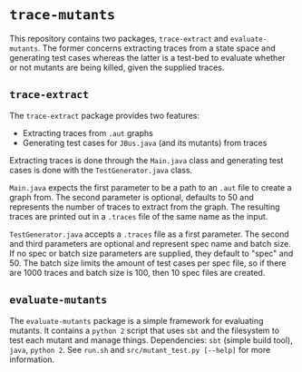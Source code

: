 # `trace-mutants`

This repository contains two packages, `trace-extract` and `evaluate-mutants`.
The former concerns extracting traces from a state space and generating test cases 
whereas the latter is a test-bed to evaluate whether or not mutants are being killed, given the supplied traces.

## `trace-extract`

The `trace-extract` package provides two features:

* Extracting traces from `.aut` graphs
* Generating test cases for `JBus.java` (and its mutants) from traces

Extracting traces is done through the `Main.java` class and generating test cases is done with the `TestGenerator.java` class.

`Main.java` expects the first parameter to be a path to an `.aut` file to create a graph from.
The second parameter is optional, defaults to 50 and represents the number of traces to extract from the graph.
The resulting traces are printed out in a `.traces` file of the same name as the input.

`TestGenerator.java` accepts a `.traces` file as a first parameter.
The second and third parameters are optional and represent spec name and batch size.
If no spec or batch size parameters are supplied, they default to "spec" and 50.
The batch size limits the amount of test cases per spec file, 
so if there are 1000 traces and batch size is 100, then 10 spec files are created.

## `evaluate-mutants`

The `evaluate-mutants` package is a simple framework for evaluating mutants.
It contains a `python 2` script that uses `sbt` and the filesystem to test each mutant and manage things.
Dependencies: `sbt` (simple build tool), `java`, `python 2`.
See `run.sh` and `src/mutant_test.py [--help]` for more information.
